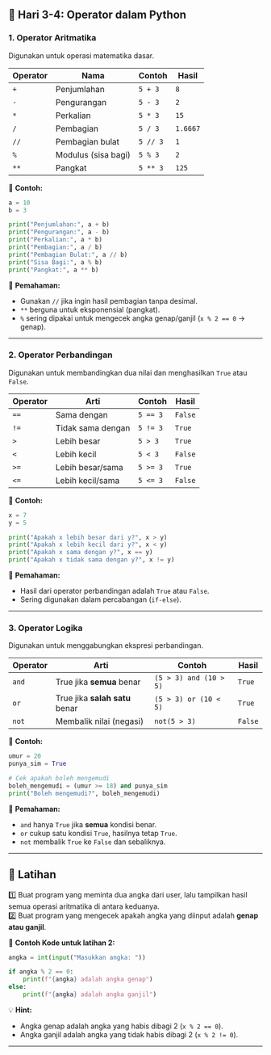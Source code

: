 ## **📌 Hari 3-4: Operator dalam Python**  

### **1. Operator Aritmatika**  
Digunakan untuk operasi matematika dasar.  

| Operator | Nama              | Contoh  | Hasil |
|----------|------------------|---------|-------|
| `+`      | Penjumlahan      | `5 + 3` | `8`   |
| `-`      | Pengurangan      | `5 - 3` | `2`   |
| `*`      | Perkalian        | `5 * 3` | `15`  |
| `/`      | Pembagian        | `5 / 3` | `1.6667` |
| `//`     | Pembagian bulat  | `5 // 3` | `1`   |
| `%`      | Modulus (sisa bagi) | `5 % 3` | `2` |
| `**`     | Pangkat          | `5 ** 3` | `125` |

🔹 **Contoh:**
```python
a = 10
b = 3

print("Penjumlahan:", a + b)
print("Pengurangan:", a - b)
print("Perkalian:", a * b)
print("Pembagian:", a / b)
print("Pembagian Bulat:", a // b)
print("Sisa Bagi:", a % b)
print("Pangkat:", a ** b)
```
📝 **Pemahaman:**  
- Gunakan `//` jika ingin hasil pembagian tanpa desimal.  
- `**` berguna untuk eksponensial (pangkat).  
- `%` sering dipakai untuk mengecek angka genap/ganjil (`x % 2 == 0` → genap).  

---

### **2. Operator Perbandingan**  
Digunakan untuk membandingkan dua nilai dan menghasilkan `True` atau `False`.

| Operator | Arti               | Contoh  | Hasil |
|----------|--------------------|---------|-------|
| `==`     | Sama dengan        | `5 == 3` | `False` |
| `!=`     | Tidak sama dengan  | `5 != 3` | `True`  |
| `>`      | Lebih besar        | `5 > 3` | `True`  |
| `<`      | Lebih kecil        | `5 < 3` | `False` |
| `>=`     | Lebih besar/sama   | `5 >= 3` | `True`  |
| `<=`     | Lebih kecil/sama   | `5 <= 3` | `False` |

🔹 **Contoh:**
```python
x = 7
y = 5

print("Apakah x lebih besar dari y?", x > y)
print("Apakah x lebih kecil dari y?", x < y)
print("Apakah x sama dengan y?", x == y)
print("Apakah x tidak sama dengan y?", x != y)
```
📝 **Pemahaman:**  
- Hasil dari operator perbandingan adalah `True` atau `False`.  
- Sering digunakan dalam percabangan (`if-else`).  

---

### **3. Operator Logika**  
Digunakan untuk menggabungkan ekspresi perbandingan.

| Operator | Arti  | Contoh | Hasil |
|----------|-------|--------|-------|
| `and`    | True jika **semua** benar | `(5 > 3) and (10 > 5)` | `True`  |
| `or`     | True jika **salah satu** benar | `(5 > 3) or (10 < 5)` | `True`  |
| `not`    | Membalik nilai (negasi) | `not(5 > 3)` | `False` |

🔹 **Contoh:**
```python
umur = 20
punya_sim = True

# Cek apakah boleh mengemudi
boleh_mengemudi = (umur >= 18) and punya_sim
print("Boleh mengemudi?", boleh_mengemudi)
```
📝 **Pemahaman:**  
- `and` hanya `True` jika **semua** kondisi benar.  
- `or` cukup satu kondisi `True`, hasilnya tetap `True`.  
- `not` membalik `True` ke `False` dan sebaliknya.  

---

## **📝 Latihan**  
1️⃣ Buat program yang meminta dua angka dari user, lalu tampilkan hasil semua operasi aritmatika di antara keduanya.  
2️⃣ Buat program yang mengecek apakah angka yang diinput adalah **genap atau ganjil**.  

🔹 **Contoh Kode untuk latihan 2:**
```python
angka = int(input("Masukkan angka: "))

if angka % 2 == 0:
    print(f"{angka} adalah angka genap")
else:
    print(f"{angka} adalah angka ganjil")
```
💡 **Hint:**  
- Angka genap adalah angka yang habis dibagi 2 (`x % 2 == 0`).  
- Angka ganjil adalah angka yang tidak habis dibagi 2 (`x % 2 != 0`).  

---
